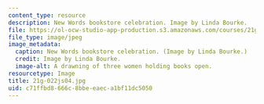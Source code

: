 ```yaml
---
content_type: resource
description: New Words bookstore celebration. Image by Linda Bourke.
file: https://ol-ocw-studio-app-production.s3.amazonaws.com/courses/21g-022j-international-womens-voices-spring-2004/c71ffbd8666c8bbeeaeca1bf11dc5050_21g-022js04.jpg
file_type: image/jpeg
image_metadata:
  caption: New Words bookstore celebration. (Image by Linda Bourke.)
  credit: Image by Linda Bourke.
  image-alt: A drawning of three women holding books open.
resourcetype: Image
title: 21g-022js04.jpg
uid: c71ffbd8-666c-8bbe-eaec-a1bf11dc5050
---
```

